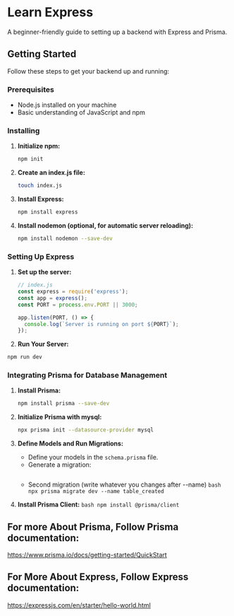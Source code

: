 ﻿
# Learn Express

A beginner-friendly guide to setting up a backend with Express and Prisma.

## Getting Started

Follow these steps to get your backend up and running:

### Prerequisites

- Node.js installed on your machine
- Basic understanding of JavaScript and npm

### Installing

1. **Initialize npm:**
   ```bash
   npm init
   ```

2. **Create an index.js file:**
   ```bash
   touch index.js
   ```

3. **Install Express:**
   ```bash
   npm install express
   ```

4. **Install nodemon (optional, for automatic server reloading):**
   ```bash
   npm install nodemon --save-dev
   ```





### Setting Up Express

1. **Set up the server:**

   ```javascript
   // index.js
   const express = require('express');
   const app = express();
   const PORT = process.env.PORT || 3000;

   app.listen(PORT, () => {
     console.log(`Server is running on port ${PORT}`);
   });
   ```

3.  **Run Your Server:**
   ```bash
   npm run dev
   ```



### Integrating Prisma for Database Management

1. **Install Prisma:**
   ```bash
   npm install prisma --save-dev
   ```

2. **Initialize Prisma with mysql:**
   ```bash
   npx prisma init --datasource-provider mysql
   ```

3. **Define Models and Run Migrations:**
   
   - Define your models in the `schema.prisma` file.
   - Generate a migration:
     ```bash npx prisma migrate dev --name init
     ```
   - Second migration (write whatever you changes after --name)
  ```bash npx prisma migrate dev --name table_created```


4. **Install Prisma Client:**
   ```bash npm install @prisma/client```

## For more About Prisma, Follow Prisma documentation:
https://www.prisma.io/docs/getting-started/QuickStart

## For More About Express, Follow Express documentation:
https://expressjs.com/en/starter/hello-world.html
  
